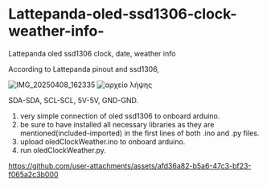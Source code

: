 # Lattepanda-oled-ssd1306-clock-weather-info-
Lattepanda oled ssd1306 clock, date, weather info 

According to Lattepanda pinout and ssd1306, 

![IMG_20250408_162335](https://github.com/user-attachments/assets/242ff4bf-0b70-4da8-99d4-571ce080a959)
![αρχείο λήψης](https://github.com/user-attachments/assets/d3613b31-82d1-4e15-a993-a2bd479995aa)

SDA-SDA, 
SCL-SCL, 
5V-5V, 
GND-GND.

1. very simple connection of oled ssd1306 to onboard arduino.
2. be sure to have installed all necessary libraries as they are mentioned(included-imported) in the first lines of both .ino and .py files.
3. upload oledClockWeather.ino to onboard arduino.
4. run oledClockWeather.py.



https://github.com/user-attachments/assets/afd36a82-b5a6-47c3-bf23-f065a2c3b000


